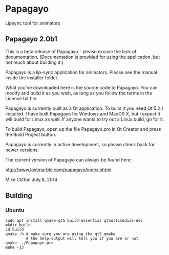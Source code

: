 # Papagayo

Lipsync tool for animators

## Papagayo 2.0b1

This is a beta release of Papagayo - please excuse the lack of documentation.
(Documentation is provided for using the application, but not much about building it.)

Papagayo is a lip-sync application for animators. Please see the manual inside the
installer folder.

What you've downloaded here is the source code to Papagayo. You can modify and build it
as you wish, as long as you follow the terms in the License.txt file.

Papagayo is currently built as a Qt application. To build it you need Qt 5.2.1 installed.
I have built Papagayo for Windows and MacOS X, but I expect it will build for Linux as
well. If anyone wants to try out a Linux build, go for it.

To build Papagayo, open up the file Papagayo.pro in Qt Creator and press the Build
Project button.

Papagayo is currently in active development, so please check back for newer versions.

The current version of Papagayo can always be found here:

http://www.lostmarble.com/papagayo/index.shtml

Mike Clifton
July 8, 2014

## Building

### Ubuntu

```
sudo apt install qmake-qt5 build-essential qtmultimedia5-dev
mkdir build
cd build
qmake -h # make sure you are using the qt5 qmake
         # the help output will tell you if you are or not
qmake ../Papagayo.pro
make -j3
```

